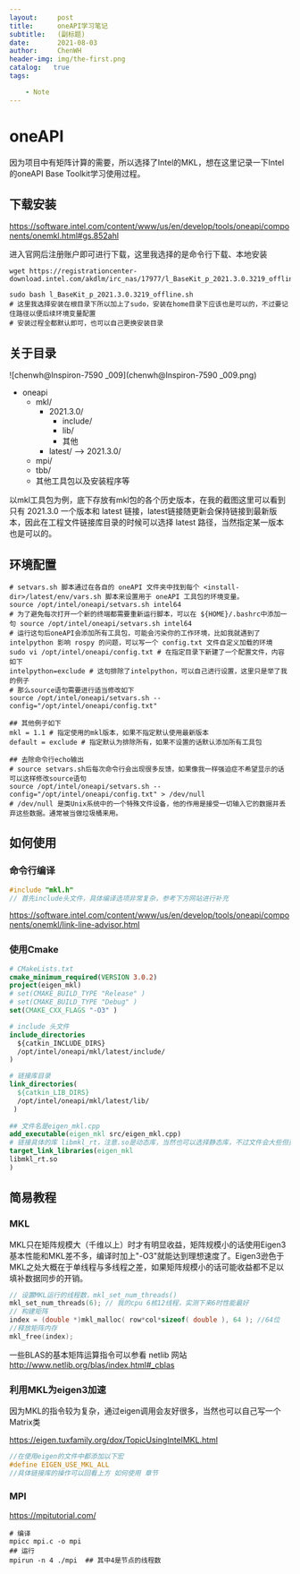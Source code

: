 ```yaml
---
layout:     post
title:      oneAPI学习笔记
subtitle:   (副标题) 
date:       2021-08-03
author:     ChenWH
header-img: img/the-first.png
catalog:   true
tags:

    - Note
---
```




<script type="text/x-mathjax-config">
  MathJax.Hub.Config({
    tex2jax: {
      inlineMath: [ ['$','$'], ["\\(","\\)"] ],
      processEscapes: true
    }
  });
</script>
<script src="https://cdn.mathjax.org/mathjax/latest/MathJax.js?config=TeX-AMS-MML_HTMLorMML" type="text/javascript"></script>

# oneAPI

因为项目中有矩阵计算的需要，所以选择了Intel的MKL，想在这里记录一下Intel的oneAPI Base Toolkit学习使用过程。

## 下载安装

https://software.intel.com/content/www/us/en/develop/tools/oneapi/components/onemkl.html#gs.852ahl

进入官网后注册账户即可进行下载，这里我选择的是命令行下载、本地安装

```shell
wget https://registrationcenter-download.intel.com/akdlm/irc_nas/17977/l_BaseKit_p_2021.3.0.3219_offline.sh

sudo bash l_BaseKit_p_2021.3.0.3219_offline.sh
# 这里我选择安装在根目录下所以加上了sudo，安装在home目录下应该也是可以的，不过要记住路径以便后续环境变量配置
# 安装过程全都默认即可，也可以自己更换安装目录
```

## 关于目录

![chenwh@Inspiron-7590 _009](chenwh@Inspiron-7590 _009.png)

- oneapi
  - mkl/
    - 2021.3.0/
      - include/
      - lib/
      - 其他
    - latest/ --> 2021.3.0/
  - mpi/
  - tbb/
  - 其他工具包以及安装程序等

以mkl工具包为例，底下存放有mkl包的各个历史版本，在我的截图这里可以看到只有 2021.3.0 一个版本和 latest 链接，latest链接随更新会保持链接到最新版本，因此在工程文件链接库目录的时候可以选择 latest 路径，当然指定某一版本也是可以的。

## 环境配置

```shell
# setvars.sh 脚本通过在各自的 oneAPI 文件夹中找到每个 <install-dir>/latest/env/vars.sh 脚本来设置用于 oneAPI 工具包的环境变量。
source /opt/intel/oneapi/setvars.sh intel64
# 为了避免每次打开一个新的终端都需要重新运行脚本，可以在 ${HOME}/.bashrc中添加一句 source /opt/intel/oneapi/setvars.sh intel64
# 运行这句后oneAPI会添加所有工具包，可能会污染你的工作环境，比如我就遇到了 intelpython 影响 rospy 的问题，可以写一个 config.txt 文件自定义加载的环境
sudo vi /opt/intel/oneapi/config.txt # 在指定目录下新建了一个配置文件，内容如下
intelpython=exclude # 这句排除了intelpython，可以自己进行设置，这里只是举了我的例子
# 那么source语句需要进行适当修改如下
source /opt/intel/oneapi/setvars.sh --config="/opt/intel/oneapi/config.txt"

## 其他例子如下
mkl = 1.1 # 指定使用的mkl版本，如果不指定默认使用最新版本
default = exclude # 指定默认为排除所有，如果不设置的话默认添加所有工具包

## 去除命令行echo输出
# source setvars.sh后每次命令行会出现很多反馈，如果像我一样强迫症不希望显示的话可以这样修改source语句
source /opt/intel/oneapi/setvars.sh --config="/opt/intel/oneapi/config.txt" > /dev/null
# /dev/null 是类Unix系统中的一个特殊文件设备，他的作用是接受一切输入它的数据并丢弃这些数据。通常被当做垃圾桶来用。
```

## 如何使用

### 命令行编译

```c
#include "mkl.h"
// 首先include头文件，具体编译选项非常复杂，参考下方网站进行补充
```

https://software.intel.com/content/www/us/en/develop/tools/oneapi/components/onemkl/link-line-advisor.html

### 使用Cmake

```cmake
# CMakeLists.txt
cmake_minimum_required(VERSION 3.0.2)
project(eigen_mkl)
# set(CMAKE_BUILD_TYPE "Release" )
# set(CMAKE_BUILD_TYPE "Debug" )
set(CMAKE_CXX_FLAGS "-O3" )

# include 头文件
include_directories
  ${catkin_INCLUDE_DIRS}
  /opt/intel/oneapi/mkl/latest/include/
)

# 链接库目录
link_directories(
  ${catkin_LIB_DIRS}
  /opt/intel/oneapi/mkl/latest/lib/
 )
 
## 文件名是eigen_mkl.cpp
add_executable(eigen_mkl src/eigen_mkl.cpp)
# 链接具体的库 libmkl_rt，注意.so是动态库，当然也可以选择静态库，不过文件会大些但更稳定。
target_link_libraries(eigen_mkl
libmkl_rt.so
)
```

## 简易教程

### MKL

MKL只在矩阵规模大（千维以上）时才有明显收益，矩阵规模小的话使用Eigen3基本性能和MKL差不多，编译时加上"-O3"就能达到理想速度了。Eigen3逊色于MKL之处大概在于单线程与多线程之差，如果矩阵规模小的话可能收益都不足以填补数据同步的开销。

```c++
// 设置MKL运行的线程数，mkl_set_num_threads()
mkl_set_num_threads(6); // 我的cpu 6核12线程，实测下来6时性能最好
// 构建矩阵
index = (double *)mkl_malloc( row*col*sizeof( double ), 64 ); //64位
//释放矩阵内存
mkl_free(index);
```

一些BLAS的基本矩阵运算指令可以参看 netlib 网站 http://www.netlib.org/blas/index.html#_cblas

### 利用MKL为eigen3加速

因为MKL的指令较为复杂，通过eigen调用会友好很多，当然也可以自己写一个Matrix类

https://eigen.tuxfamily.org/dox/TopicUsingIntelMKL.html

````c++
//在使用eigen的文件中都添加以下宏
#define EIGEN_USE_MKL_ALL
//具体链接库的操作可以回看上方 如何使用 章节
````

### MPI

https://mpitutorial.com/

```shell
# 编译
mpicc mpi.c -o mpi
## 运行
mpirun -n 4 ./mpi  ## 其中4是节点的线程数
```

